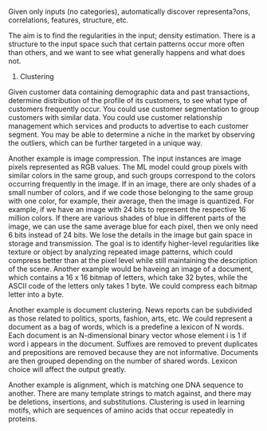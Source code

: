 Given only inputs (no categories), automatically discover representa?ons, correlations, features, structure, etc.

The aim is to find the regularities in the input; density estimation. There is a structure to the input space such that certain patterns occur more often than others, and we want to see what generally happens and what does not. 

1. Clustering

Given customer data containing demographic data and past transactions, determine distribution of the profile of its customers, to see what type of customers frequently occur. You could use customer segmentation to group customers with similar data. You could use customer relationship management which services and products to advertise to each customer segment. You may be able to determine a niche in the market by observing the outliers, which can be further targeted in a unique way. 

Another example is image compression. The input instances are image pixels represented as RGB values. The ML model could group pixels with similar colors in the same group, and such groups correspond to the colors occurring frequently in the image. If in an image, there are only shades of a small number of colors, and if we code those belonging to the same group with one color, for example, their average, then the image is quantized. For example, if we have an image with 24 bits to represent the respective 16 million colors. If there are various shades of blue in different parts of the image, we can use the same average blue for each pixel, then we only need 6 bits instead of 24 bits. We lose the details in the image but gain space in storage and transmission. The goal is to identify higher-level regularities like texture or object by analyzing repeated image patterns, which could compress better than at the pixel level while still maintaining the description of the scene. Another example would be haveing an image of a document, which contains a 16 x 16 bitmap of letters, which take 32 bytes, while the ASCII code of the letters only takes 1 byte. We could compress each bitmap letter into a byte.

Another example is document clustering. News reports can be subdivided as those related to politics, sports, fashion, arts, etc. We could represent a document as a bag of words, which is a predefine a lexicon of N words. Each document is an N-dimensional binary vector whose element i is 1 if word i appears in the document. Suffixes are removed to prevent duplicates and prepositions are removed because they are not informative. Documents are then grouped depending on the number of shared words. Lexicon choice will affect the output greatly.

Another example is alignment, which is matching one DNA sequence to another. There are many template strings to match against, and there may be deletions, insertions, and substitutions. Clustering is used in learning motifs, which are sequences of amino acids that occur repeatedly in proteins. 
